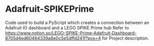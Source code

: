 # Adafruit-SPIKEPrime
Code used to build a PyScript which creates a connection between an Adafruit IO dashboard and a LEGO SPIKE Prime hub
Refer to https://www.notion.so/LEGO-SPIKE-Prime-Adafruit-Dashboard-8705d4ed60464339a6e0c5e5dffd241f?pvs=4 for Project description.
